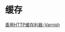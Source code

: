 缓存
===

[善用HTTP缓存利器-Varnish](https://github.com/vicanso/articles/blob/master/varnish-suggestion.md)  

